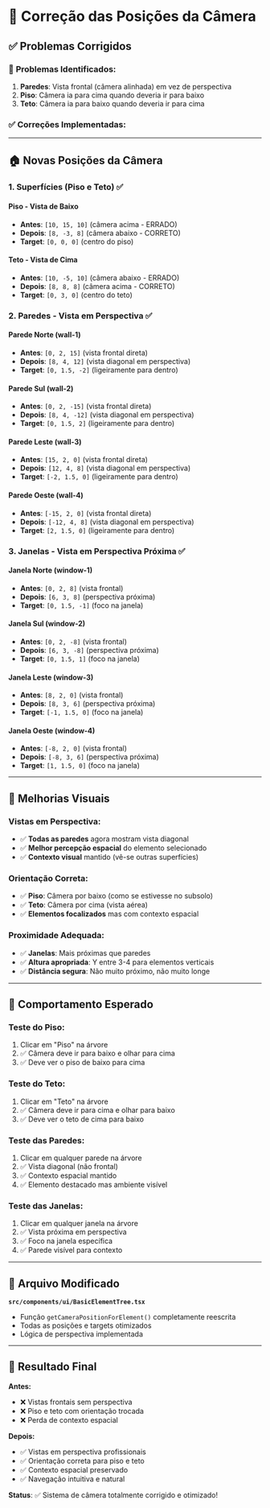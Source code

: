# 🎥 Correção das Posições da Câmera

## ✅ **Problemas Corrigidos**

### 🚨 **Problemas Identificados:**
1. **Paredes**: Vista frontal (câmera alinhada) em vez de perspectiva
2. **Piso**: Câmera ia para cima quando deveria ir para baixo
3. **Teto**: Câmera ia para baixo quando deveria ir para cima

### ✅ **Correções Implementadas:**

---

## 🏠 **Novas Posições da Câmera**

### **1. Superfícies (Piso e Teto)** ✅

#### **Piso** - Vista de Baixo
- **Antes**: `[10, 15, 10]` (câmera acima - ERRADO)
- **Depois**: `[8, -3, 8]` (câmera abaixo - CORRETO)
- **Target**: `[0, 0, 0]` (centro do piso)

#### **Teto** - Vista de Cima  
- **Antes**: `[10, -5, 10]` (câmera abaixo - ERRADO)
- **Depois**: `[8, 8, 8]` (câmera acima - CORRETO)
- **Target**: `[0, 3, 0]` (centro do teto)

### **2. Paredes - Vista em Perspectiva** ✅

#### **Parede Norte (wall-1)**
- **Antes**: `[0, 2, 15]` (vista frontal direta)
- **Depois**: `[8, 4, 12]` (vista diagonal em perspectiva)
- **Target**: `[0, 1.5, -2]` (ligeiramente para dentro)

#### **Parede Sul (wall-2)**
- **Antes**: `[0, 2, -15]` (vista frontal direta)
- **Depois**: `[8, 4, -12]` (vista diagonal em perspectiva)
- **Target**: `[0, 1.5, 2]` (ligeiramente para dentro)

#### **Parede Leste (wall-3)**
- **Antes**: `[15, 2, 0]` (vista frontal direta)
- **Depois**: `[12, 4, 8]` (vista diagonal em perspectiva)
- **Target**: `[-2, 1.5, 0]` (ligeiramente para dentro)

#### **Parede Oeste (wall-4)**
- **Antes**: `[-15, 2, 0]` (vista frontal direta)
- **Depois**: `[-12, 4, 8]` (vista diagonal em perspectiva)
- **Target**: `[2, 1.5, 0]` (ligeiramente para dentro)

### **3. Janelas - Vista em Perspectiva Próxima** ✅

#### **Janela Norte (window-1)**
- **Antes**: `[0, 2, 8]` (vista frontal)
- **Depois**: `[6, 3, 8]` (perspectiva próxima)
- **Target**: `[0, 1.5, -1]` (foco na janela)

#### **Janela Sul (window-2)**
- **Antes**: `[0, 2, -8]` (vista frontal)
- **Depois**: `[6, 3, -8]` (perspectiva próxima)
- **Target**: `[0, 1.5, 1]` (foco na janela)

#### **Janela Leste (window-3)**
- **Antes**: `[8, 2, 0]` (vista frontal)
- **Depois**: `[8, 3, 6]` (perspectiva próxima)
- **Target**: `[-1, 1.5, 0]` (foco na janela)

#### **Janela Oeste (window-4)**
- **Antes**: `[-8, 2, 0]` (vista frontal)
- **Depois**: `[-8, 3, 6]` (perspectiva próxima)
- **Target**: `[1, 1.5, 0]` (foco na janela)

---

## 🎯 **Melhorias Visuais**

### **Vistas em Perspectiva:**
- ✅ **Todas as paredes** agora mostram vista diagonal
- ✅ **Melhor percepção espacial** do elemento selecionado
- ✅ **Contexto visual** mantido (vê-se outras superfícies)

### **Orientação Correta:**
- ✅ **Piso**: Câmera por baixo (como se estivesse no subsolo)
- ✅ **Teto**: Câmera por cima (vista aérea)
- ✅ **Elementos focalizados** mas com contexto espacial

### **Proximidade Adequada:**
- ✅ **Janelas**: Mais próximas que paredes
- ✅ **Altura apropriada**: Y entre 3-4 para elementos verticais
- ✅ **Distância segura**: Não muito próximo, não muito longe

---

## 🧪 **Comportamento Esperado**

### **Teste do Piso:**
1. Clicar em "Piso" na árvore
2. ✅ Câmera deve ir para baixo e olhar para cima
3. ✅ Deve ver o piso de baixo para cima

### **Teste do Teto:**
1. Clicar em "Teto" na árvore  
2. ✅ Câmera deve ir para cima e olhar para baixo
3. ✅ Deve ver o teto de cima para baixo

### **Teste das Paredes:**
1. Clicar em qualquer parede na árvore
2. ✅ Vista diagonal (não frontal)
3. ✅ Contexto espacial mantido
4. ✅ Elemento destacado mas ambiente visível

### **Teste das Janelas:**
1. Clicar em qualquer janela na árvore
2. ✅ Vista próxima em perspectiva
3. ✅ Foco na janela específica
4. ✅ Parede visível para contexto

---

## 📁 **Arquivo Modificado**

**`src/components/ui/BasicElementTree.tsx`**
- Função `getCameraPositionForElement()` completamente reescrita
- Todas as posições e targets otimizados
- Lógica de perspectiva implementada

---

## 🚀 **Resultado Final**

**Antes:**
- ❌ Vistas frontais sem perspectiva
- ❌ Piso e teto com orientação trocada
- ❌ Perda de contexto espacial

**Depois:**
- ✅ Vistas em perspectiva profissionais
- ✅ Orientação correta para piso e teto  
- ✅ Contexto espacial preservado
- ✅ Navegação intuitiva e natural

**Status**: ✅ Sistema de câmera totalmente corrigido e otimizado!
